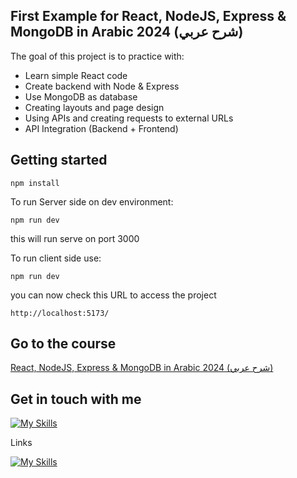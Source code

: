 

## First Example for React, NodeJS, Express &amp; MongoDB in Arabic 2024 (شرح عربي)


The goal of this project is to practice with:
- Learn simple React code
- Create backend  with Node &amp; Express 
- Use MongoDB  as database
- Creating layouts and page design
- Using APIs and creating requests to external URLs
- API Integration (Backend + Frontend)

## Getting started
```
npm install 
```
To run Server side on dev environment:
```
npm run dev 
```
this will run serve on port 3000

To run client side use:
```
npm run dev  
```
you can now check this URL to access the project
```
http://localhost:5173/
```
## Go to the course 
[React, NodeJS, Express & MongoDB in Arabic 2024 (شرح عربي)](https://www.udemy.com/course/yehiatech-react-nodejs-express-mongodb-in-arabic)



## Get in touch with me

[![My Skills](https://skillicons.dev/icons?i=js,html,css,angular,react,jquery,figma,mysql,php,wordpress)](https://zeyadmh.com)

Links

[![My Skills](https://skillicons.dev/icons?i=linkedin)](https://www.linkedin.com/in/zeiad-habbab/)
